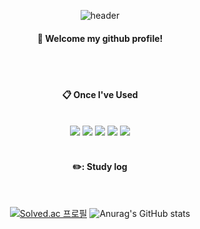 <div align="center">
  
  ![header](https://capsule-render.vercel.app/api?type=cylinder&color=000000&height=150&section=header&text=LimKangMin&fontColor=ffffff&fontSize=70&animation=fadeIn&fontAlignY=55&desc=%20&descAlignY=62&descAlign=62)

#### :wave: Welcome my github profile!

  <br/>
  <br/>

#### :clipboard: Once I've Used

  <br/>
  
<img src="https://img.shields.io/badge/Python-3776AB?style=flat-square&logo=Python&logoColor=White"/>
<img src="https://img.shields.io/badge/Pytorch-EE4C2C?style=flat-square&logo=Pytorch&logoColor=White"/>
<img src="https://img.shields.io/badge/TensorFlow-FF6F00?style=flat-square&logo=Tensorflow&logoColor=White"/>
<img src="https://img.shields.io/badge/GitHub-181717?style=flat-square&logo=GitHub&logoColor=White"/>
<img src="https://img.shields.io/badge/Docker-2496ED?style=flat-square&logo=Docker&logoColor=White"/>

  <br/>
  <br/>

#### ✏️: Study log

  <br/>

[![Solved.ac
프로필](http://mazassumnida.wtf/api/generate_badge?boj=kmlim0893)](https://solved.ac/kmlim0893)
![Anurag's GitHub stats](https://github-readme-stats.vercel.app/api?username=KangminLim&show_icons=true&theme=radical)

     
</div>

